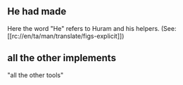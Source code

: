## He had made ##

Here the word "He" refers to Huram and his helpers. (See: [[rc://en/ta/man/translate/figs-explicit]])

## all the other implements ##

"all the other tools"